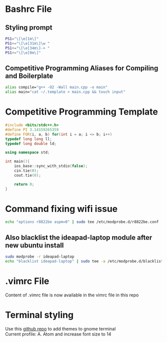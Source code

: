 # Bashrc File
## Styling prompt
```bash
PS1="\[\e[1m\]"
PS1+="\[\e[31m\]\w "
PS1+="\[\e[34m\]-> "
PS1+="\[\e[0m\]"
```
## Competitive Programming Aliases for Compiling and Boilerplate
```bash
alias compile="g++ -O2 -Wall main.cpp -o main"
alias main="cat ~/.template > main.cpp && touch input"
```

# Competitive Programming Template
```c++
#include <bits/stdc++.h>
#define PI 3.14159265359
#define FOR(i, a, b) for(int i = a; i <= b; i++)
typedef long long ll;
typedef long double ld;

using namespace std;

int main(){
    ios_base::sync_with_stdio(false);
    cin.tie(0);
    cout.tie(0);

    return 0;
}
```
# Command fixing wifi issue
```bash
echo "options r8822be aspm=0" | sudo tee /etc/modprobe.d/r8822be.conf
```

## Also blacklist the ideapad-laptop module after new ubuntu install
```bash
sudo modprobe -r ideapad-laptop
echo "blacklist ideapad-laptop" | sudo tee -a /etc/modprobe.d/blacklist.conf
```

# .vimrc File
Content of .vimrc file is now available in the vimrc file in this repo

# Terminal styling
Use this [github repo](https://github.com/Mayccoll/Gogh) to add themes to gnome terminal <br />
Current profile: A. Atom and increase font size to 14
